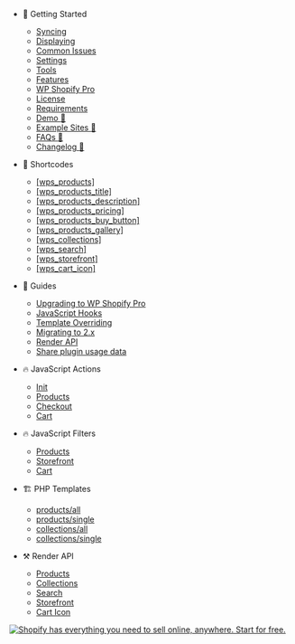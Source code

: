 - <span class="section section-getting-started">🚀 Getting Started</span>

  - [Syncing](getting-started/syncing.md)
  - [Displaying](getting-started/displaying.md)
  - [Common Issues](getting-started/common-issues.md)
  - [Settings](getting-started/settings.md)
  - [Tools](getting-started/tools.md)
  - [Features](getting-started/features.md)
  - [WP Shopify Pro](getting-started/wp-shopify-pro.md)
  - [License](getting-started/license.md)
  - [Requirements](getting-started/requirements.md)
  - [Demo :link:](https://demo.wpshop.io)
  - [Example Sites :link:](https://wpshop.io/examples/)
  - [FAQs :link:](https://wpshop.io/faq)
  - [Changelog :link:](https://wpshop.io/changelog)

- <span class="section section-shortcodes">🧩 Shortcodes</span>

  - [[wps_products]](shortcodes/wps_products.md)</span>
  - [[wps_products_title]](shortcodes/wps_products_title.md)
  - [[wps_products_description]](shortcodes/wps_products_description.md)
  - [[wps_products_pricing]](shortcodes/wps_products_pricing.md)
  - [[wps_products_buy_button]](shortcodes/wps_products_buy_button.md)
  - [[wps_products_gallery]](shortcodes/wps_products_gallery.md)
  - [[wps_collections]](shortcodes/wps_collections.md)
  - [[wps_search]](shortcodes/wps_search.md)
  - [[wps_storefront]](shortcodes/wps_storefront.md)
  - [[wps_cart_icon]](shortcodes/wps_cart_icon.md)

- <span class="section section-guides">📖 Guides</span>

  - [Upgrading to WP Shopify Pro](guides/upgrading-to-pro.md)
  - [JavaScript Hooks](guides/javascript-hooks.md)
  - [Template Overriding](guides/template-overriding.md)
  - [Migrating to 2.x](guides/migrating-to-2x.md)
  - [Render API](guides/render-api.md)
  - [Share plugin usage data](guides/share-data.md)

- <span class="section section-actions">🔥 JavaScript Actions</span>

  - [Init](js/actions/init.md)
  - [Products](js/actions/products.md)
  - [Checkout](js/actions/checkout.md)
  - [Cart](js/actions/cart.md)

* <span class="section section-actions">🔥 JavaScript Filters</span>

  - [Products](js/filters/products.md)
  - [Storefront](js/filters/storefront.md)
  - [Cart](js/filters/cart.md)

- <span class="section section-templates">🏗 PHP Templates</span>

  - [products/all](templates/products/all.md)
  - [products/single](templates/products/single.md)
  - [collections/all](templates/collections/all.md)
  - [collections/single](templates/collections/single.md)

- <span class="section section-render-api">⚒ Render API</span>

  - [Products](render-api/products.md)
  - [Collections](render-api/collections.md)
  - [Search](render-api/search.md)
  - [Storefront](render-api/storefront.md)
  - [Cart Icon](render-api/cart-icon.md)

[![Shopify has everything you need to sell online, anywhere. Start for free.](https://docs.wpshop.io/assets/banner.png)](https://www.shopify.com/?ref=wps)
